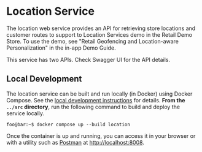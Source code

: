 # Location Service

The location web service provides an API for retrieving store locations and 
customer routes to support to Location Services demo in the Retail Demo Store.
To use the demo, see "Retail Geofencing and Location-aware Personalization"
in the in-app Demo Guide.  

This service has two APIs. Check Swagger UI for the API details.

## Local Development

The location service can be built and run locally (in Docker) using Docker Compose. See the [local development instructions](/guide/local-development/local-development-instructions/) for details. **From the `../src` directory**, run the following command to build and deploy the service locally.

```console
foo@bar:~$ docker compose up --build location
```

Once the container is up and running, you can access it in your browser or with a utility such as [Postman](https://www.postman.com/) at [http://localhost:8008](http://localhost:8009).